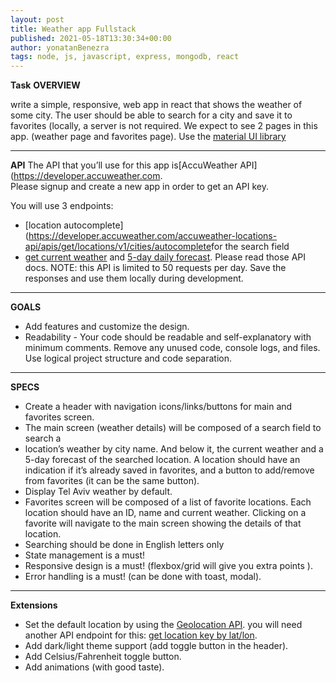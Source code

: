 ```yaml
---
layout: post
title: Weather app Fullstack
published: 2021-05-18T13:30:34+00:00
author: yonatanBenezra
tags: node, js, javascript, express, mongodb, react
---
```


**Task**
**OVERVIEW** 

write a simple, responsive, web app in react that shows the weather of some city. The user should be able to search for a city and save it to favorites (locally, a server is not required. 
We expect to see 2 pages in this app. (weather page and favorites page).
Use the [material UI library](https://material-ui.com/)
___
**API**
The API that you’ll use for this app is ​[AccuWeather API​](https://developer.accuweather.com.  
Please signup and create a new app in order to get an API key. 

You will use 3 endpoints: 
- [​location autocomplete](https://developer.accuweather.com/accuweather-locations-api/apis/get/locations/v1/cities/autocomplete​ for the search field 
- ​[get current weather​](https://developer.accuweather.com/accuweather-current-conditions-api/apis/get/currentconditions/v1/%7BlocationKey%7D) and [5-day daily forecast​](https://developer.accuweather.com/accuweather-forecast-api/apis/get/forecasts/v1/daily/5day/%7BlocationKey%7D). Please read those API docs. 
NOTE: this API is limited to 50 requests per day. Save the responses and use them locally during development. 
___
**GOALS**
- Add features and customize the design. 
- Readability - Your code should be readable and self-explanatory with minimum comments. Remove any unused code, console logs, and files. Use logical project structure and code separation. 
___
**SPECS** 
- Create a header with navigation icons/links/buttons for main and favorites screen. 
- The main screen (weather details) will be composed of a search field to search a 
- location’s weather by city name. And below it, the current weather and a 5-day forecast of the searched location. A location should have an indication if it’s already saved in favorites, and a button to add/remove from favorites (it can be the same button). 
- Display Tel Aviv weather by default. 
- Favorites screen will be composed of a list of favorite locations. Each location should 
have an ID, name and current weather. Clicking on a favorite will navigate to the main screen showing the details of that location. 
- Searching should be done in English letters only 
- State management is a must! 
- Responsive design is a must! (flexbox/grid will give you extra points ). 
- Error handling is a must! (can be done with toast, modal). 
___
**Extensions** 
- Set the default location by using the ​[Geolocation API​](https://developer.mozilla.org/en-US/docs/Web/API/Geolocation_API). you will need another API endpoint for this: ​[get location key by lat/lon](https://developer.accuweather.com/accuweather-locations-api/apis/get/locations/v1/cities/geoposition/search)​. 
- Add dark/light theme support (add toggle button in the header). 
- Add Celsius/Fahrenheit toggle button. 
- Add animations (with good taste). 